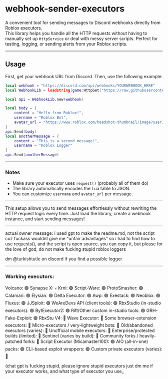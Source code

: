 # webhook-sender-executors
A convenient tool for sending messages to Discord webhooks directly from Roblox executors.  
This library helps you handle all the HTTP requests without having to manually set up `HttpService` or deal with messy server scripts. Perfect for testing, logging, or sending alerts from your Roblox scripts.

---

## Usage

First, get your webhook URL from Discord. Then, use the following example:

```lua
local webhook = "https://discord.com/api/webhooks/YOURWEBHOOK_HERE"
local WebhookLib = loadstring(game:HttpGet("https://raw.githubusercontent.com/turkishtutel/webhook-sender-executors/refs/heads/main/script.lua"))()

local api = WebhookLib.new(webhook)

local body = {
    content = "Hello from Roblox!",
    username = "Roblox Bot",
    avatar_url = "https://www.roblox.com/headshot-thumbnail/image?userId=1&width=420&height=420&format=png"
}
api:Send(body)
local anotherMessage = {
    content = "This is a second message!",
    username = "Roblox Logger"
}
api:Send(anotherMessage)
```

---

### Notes
- Make sure your executor uses ```request()``` (probably all of them do)
- The library automatically encodes the Lua table to JSON.
- You can customize `username` and `avatar_url` per message.

---

This setup allows you to send messages effortlessly without rewriting the HTTP request logic every time. Just load the library, create a webhook instance, and start sending messages!

---

actual owner message: i used gpt to make the readme.md, not the script cuz fuckass wouldnt give me "unfair advantages" so i had to find how to use requests(), and the script is open source, you can copy it, but please for the love of god, do not make fucking stupid roblox loggers

dm @turkishtutle on discord if you find a possible logger

--- 

### Working executors:

Volcano: 🟢
Synapse X: 💀
Krnl: 🟢
Script-Ware: 🟢
ProtoSmasher: 🟢
Calamari: 🟢
Elysian: 🟢
Delta Executor: 🟢
Awp: 🟢
Exestack: 🟢
Neoblox: 🟢
Fluxus: 🟢
JJSploit: 🟢
WeAreDevs API (client tools): 🟢
RbxStudio (in-studio executors): 🟢
BytExecutor2: 🟢
Rift/Other custom in-studio tools: 🟢
GRH-Fake-Exploit: 🟢
RbxStu V4: 🔴
Wave Executor: 🔴
Some browser-extension executors: 🔴
Micro-executors / very-lightweight bots: 🔴
Old/abandoned executors (varies): 🔴
Unofficial mobile executors: 🔴
Enterprise/protected builds (limited): 🔴
Sentinel (varies by build): 🔴
Community forks / heavily-patched forks: 🔴
Script Executor (Micamaster100): 🟢
AIO (all-in-one) packs: 🟢
CLI-based exploit wrappers: 🟢
Custom private executors (varies): 🔴

(chat gpt is fucking stupid, please ignore stupid executors just dm me if your executor works, and what type of executor you use_
